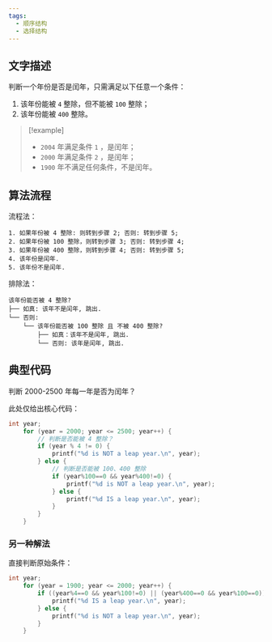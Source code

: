 ```yaml
---
tags:
  - 顺序结构
  - 选择结构
---
```


## 文字描述

判断一个年份是否是闰年，只需满足以下任意一个条件：

1. 该年份能被 `4` 整除，但不能被 `100` 整除；
2. 该年份能被 `400` 整除。

> [!example] 
> - `2004` 年满足条件 `1` ，是闰年；
> - `2000` 年满足条件 `2` ，是闰年；
> - `1900` 年不满足任何条件，不是闰年。

## 算法流程

流程法：

```
1. 如果年份被 4 整除: 则转到步骤 2; 否则: 转到步骤 5;
2. 如果年份被 100 整除，则转到步骤 3; 否则: 转到步骤 4;
3. 如果年份被 400 整除，则转到步骤 4; 否则: 转到步骤 5;
4. 该年份是闰年.
5. 该年份不是闰年.
```

排除法：

```
该年份能否被 4 整除?
├── 如真: 该年不是闰年, 跳出.
└── 否则:
	└── 该年份能否被 100 整除 且 不被 400 整除?
		├── 如真：该年不是闰年, 跳出.
		└── 否则: 该年是闰年, 跳出.
```

## 典型代码

判断 2000-2500 年每一年是否为闰年？

此处仅给出核心代码：

```c
int year;
    for (year = 2000; year <= 2500; year++) {
        // 判断是否能被 4 整除？
        if (year % 4 != 0) {
            printf("%d is NOT a leap year.\n", year);
        } else {
	        // 判断是否能被 100、400 整除
            if (year%100==0 && year%400!=0) {
                printf("%d is NOT a leap year.\n", year);
            } else {
                printf("%d IS a leap year.\n", year);
            }
        }
    }
```

### 另一种解法

直接判断原始条件：

```c
int year;
	for (year = 1900; year <= 2000; year++) {
        if ((year%4==0 && year%100!=0) || (year%400==0 && year%100==0)) {
            printf("%d IS a leap year.\n", year);
        } else {
	        printf("%d is NOT a leap year.\n", year);
        }
    }
```